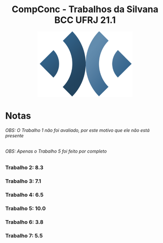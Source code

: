 <div align="center"> 
  <h1>CompConc - Trabalhos da Silvana BCC UFRJ 21.1</h1>
  <img src="/Imagens/logo.png" width="300"/>
 </div>

# Notas

###### OBS: O Trabalho 1 não foi avaliado, por este motivo que ele não está presente
###### OBS: Apenas o Trabalho 5 foi feito por completo

### Trabalho 2: 8.3
### Trabalho 3: 7.1
### Trabalho 4: 6.5
### Trabalho 5: 10.0
### Trabalho 6: 3.8
### Trabalho 7: 5.5
